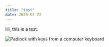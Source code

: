 ```yaml
--- 
title: "test"
date: 2025-03-22
---
```

<p>Hi, this is a test.</p>

![Padlock with keys from a computer keyboard](web-assessment/docs/assets/images/padlock-keyboard-image-unsplash.jpg)
